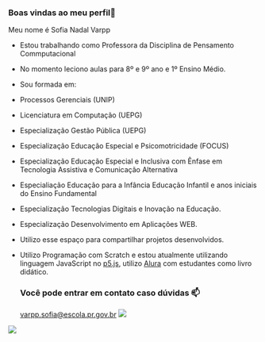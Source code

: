 ### Boas vindas ao meu perfil💙

Meu nome é Sofia Nadal Varpp

- Estou trabalhando como Professora da Disciplina de Pensamento Commputacional
- No momento leciono aulas para 8º e 9º ano e 1º Ensino Médio.
- Sou formada em:
- Processos Gerenciais (UNIP)
- Licenciatura em Computação (UEPG)
- Especialização Gestão Pública (UEPG)
- Especialização Educação Especial e Psicomotricidade (FOCUS)
- Especialização Educação Especial  e Inclusiva com Ênfase em Tecnologia Assistiva e Comunicação Alternativa
- Especialiação Educação para a Infância Educação Infantil e anos iniciais do Ensino Fundamental
- Especialização Tecnologias Digitais e Inovação na Educação.
- Especialização Desenvolvimento em Aplicações WEB.
- Utilizo esse espaço para compartilhar projetos desenvolvidos.
- Utilizo Programação com Scratch e estou atualmente utilizando linguagem JavaScript no [p5.js](https://p5js.org), utilizo [Alura](https://wwww.alura.com.br)  com estudantes como livro didático.

  ### Você pode entrar em contato caso dúvidas 📫
  
  varpp.sofia@escola.pr.gov.br
  ![]( https://media.tenor.com/H-t9vVp0XUsAAAAM/cartoon-workhard.gif)
  
![](https://lh5.googleusercontent.com/-4p6h5-4x5jk/UOoliUsdTRI/AAAAAAAAUK0/qGpbgQDy-k0/s270/bart.gif)
